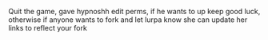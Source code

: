 Quit the game, gave hypnoshh edit perms, if he wants to up keep good luck, otherwise if anyone wants to fork and let lurpa know she can update her links to reflect your fork
